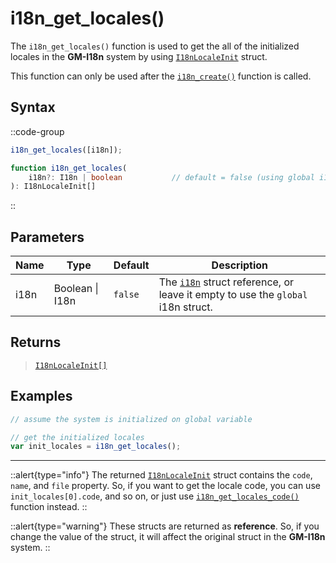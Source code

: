 # i18n_get_locales()

The `i18n_get_locales()` function is used to get the all of the initialized locales in the **GM-I18n** system by using [`I18nLocaleInit`](/v1/api-reference/constructors#i18nlocaleinit) struct.

This function can only be used after the [`i18n_create()`](/v1/api-reference/functions/i18n-create) function is called.

## Syntax

::code-group
```js [Usage]
i18n_get_locales([i18n]);
```

```ts [Signature]
function i18n_get_locales(
    i18n?: I18n | boolean           // default = false (using global i18n struct)
): I18nLocaleInit[]
```
::

## Parameters

| Name        | Type              | Default      | Description |
|-------------|-------------------|--------------|-------------|
| i18n        | Boolean \| I18n | `false`      | The [`i18n`](/v1/api-reference/functions/i18n-create) struct reference, or leave it empty to use the `global` i18n struct. |

## Returns

> [`I18nLocaleInit[]`](/v1/api-reference/constructors#i18nlocaleinit)

## Examples

```js [Create Event]
// assume the system is initialized on global variable

// get the initialized locales
var init_locales = i18n_get_locales();
```

---

::alert{type="info"}
The returned [`I18nLocaleInit`](/v1/api-reference/constructors#i18nlocaleinit) struct contains the `code`, `name`, and `file` property. So, if you want to get the locale code, you can use `init_locales[0].code`, and so on, or just use [`i18n_get_locales_code()`](/v1/api-reference/functions/i18n-get-locales-code) function instead.
::

::alert{type="warning"}
These structs are returned as **reference**. So, if you change the value of the struct, it will affect the original struct in the **GM-I18n** system.
::
